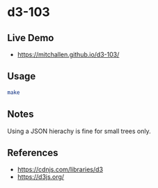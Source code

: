d3-103
==

## Live Demo

* https://mitchallen.github.io/d3-103/

## Usage

```sh
make
```

## Notes

Using a JSON hierachy is fine for small trees only.

## References

* https://cdnjs.com/libraries/d3
* https://d3js.org/
